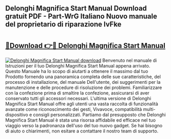 ## Delonghi Magnifica Start Manual Download gratuit PDF - Part-WrG Italiano Nuovo manuale del proprietario di riparazione IvFke

# <h2><a href="http://dfgsypa.blite.top/?on=Delonghi+Magnifica+Start+Manual">🔗Download 👉🔴 Delonghi Magnifica Start Manual</a></h2>

[![Delonghi Magnifica Start Manual download](https://i.imgur.com/lujVjoI.png)](http://dfgsypa.blite.top/?on=Delonghi+Magnifica+Start+Manual)
Benvenuto nel manuale di Istruzioni per il tuo Delonghi Magnifica Start Manual appena arrivato. Questo Manuale ha lo scopo di aiutarti a ottenere il massimo dal tuo Prodotto fornendo una panoramica completa delle sue caratteristiche, del processo di installazione, del manuale Dell'utente, dei suggerimenti per la manutenzione e delle procedure di risoluzione dei problemi. Familiarizzare con la confezione prima di smaltire la confezione, assicurarsi di aver conservato tutti gli accessori necessari. L'ultima versione di Delonghi Magnifica Start Manual offre agli utenti una vasta raccolta di funzionalità avanzate come riconoscimento dei gesti, Vivavoce, compatibilità multi-dispositivo e consigli personalizzati. Partiamo dal presupposto che Delonghi Magnifica Start Manual è stata una risorsa affidabile ed efficace nel tuo viaggio verso la padronanza dell'uso del tuo nuovo gadget. Se hai bisogno di aiuto o chiarimenti, non esitare a contattare il nostro team di supporto.

